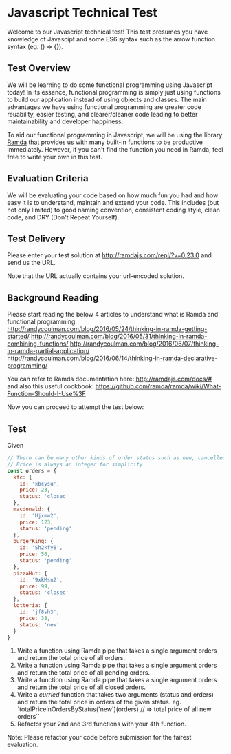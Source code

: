 # Javascript Technical Test
Welcome to our Javascript technical test! This test presumes you have knowledge of Javascipt and some ES6 syntax such as the arrow function syntax (eg. () => {}).

## Test Overview
We will be learning to do some functional programming using Javascript today! In its essence, functional programming is simply just using functions to build our application instead of using objects and classes. The main advantages we have using functional programming are greater code reuability, easier testing, and clearer/cleaner code leading to better maintainability and developer happiness.

To aid our functional programming in Javascript, we will be using the library [Ramda](http://www.ramdajs.com) that provides us with many built-in functions to be productive immediately. However, if you can't find the function you need in Ramda, feel free to write your own in this test.

## Evaluation Criteria
We will be evaluating your code based on how much fun you had and how easy it is to understand, maintain and extend your code. This includes (but not only limited) to good naming convention, consistent coding style, clean code, and DRY (Don't Repeat Yourself).

## Test Delivery
Please enter your test solution at http://ramdajs.com/repl/?v=0.23.0 and send us the URL.

Note that the URL actually contains your url-encoded solution.

## Background Reading
Please start reading the below 4 articles to understand what is Ramda and functional programming:
http://randycoulman.com/blog/2016/05/24/thinking-in-ramda-getting-started/
http://randycoulman.com/blog/2016/05/31/thinking-in-ramda-combining-functions/
http://randycoulman.com/blog/2016/06/07/thinking-in-ramda-partial-application/
http://randycoulman.com/blog/2016/06/14/thinking-in-ramda-declarative-programming/

You can refer to Ramda documentation here: http://ramdajs.com/docs/#
and also this useful cookbook: https://github.com/ramda/ramda/wiki/What-Function-Should-I-Use%3F

Now you can proceed to attempt the test below:

## Test

Given
```js
// There can be many other kinds of order status such as new, cancelled, etc
// Price is always an integer for simplicity
const orders = {
  kfc: {
    id: 'xbcysu',
    price: 23,
    status: 'closed'
  },
  macdonald: {
    id: 'Ujxmw2',
    price: 123,
    status: 'pending'
  },
  burgerKing: {
    id: 'Sh2kfy8',
    price: 56,
    status: 'pending'
  },
  pizzaHut: {
    id: '9xkMsn2',
    price: 99,
    status: 'closed'
  },
  lotteria: {
    id: 'jf8sh3',
    price: 38,
    status: 'new'
  }
}
```

1) Write a function using Ramda pipe that takes a single argument orders and return the total price of all orders.
2) Write a function using Ramda pipe that takes a single argument orders and return the total price of all pending orders.
3) Write a function using Ramda pipe that takes a single argument orders and return the total price of all closed orders.
4) Write a *curried* function that takes two arguments (status and orders) and return the total price in orders of the given status. eg. `totalPriceInOrdersByStatus('new')(orders) // => total price of all new orders``
5) Refactor your 2nd and 3rd functions with your 4th function.

Note: Please refactor your code before submission for the fairest evaluation.
